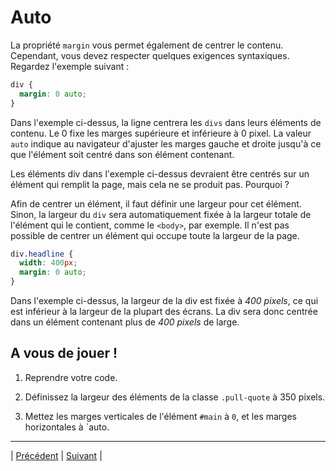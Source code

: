 # Auto

La propriété `margin` vous permet également de centrer le contenu. Cependant, vous devez respecter quelques exigences syntaxiques. Regardez l'exemple suivant :

```css
div {
  margin: 0 auto;
}
```

Dans l'exemple ci-dessus, la ligne centrera les `divs` dans leurs éléments de contenu. Le 0 fixe les marges supérieure et inférieure à 0 pixel.
La valeur `auto` indique au navigateur d'ajuster les marges gauche et droite jusqu'à ce que l'élément soit centré dans son élément contenant.

Les éléments div dans l'exemple ci-dessus devraient être centrés sur un élément qui remplit la page, mais cela ne se produit pas. Pourquoi ?

Afin de centrer un élément, il faut définir une largeur pour cet élément.
Sinon, la largeur du `div` sera automatiquement fixée à la largeur totale de l'élément qui le contient, comme le `<body>`, par exemple. Il n'est pas possible de centrer un élément qui occupe toute la largeur de la page.

```css
div.headline {
  width: 400px;
  margin: 0 auto;
}
```

Dans l'exemple ci-dessus, la largeur de la div est fixée à *400 pixels*, ce qui est inférieur à la largeur de la plupart des écrans.
La div sera donc centrée dans un élément contenant plus de *400 pixels* de large.

## A vous de jouer !

1. Reprendre votre code.

2. Définissez la largeur des éléments de la classe `.pull-quote` à 350 pixels.

3. Mettez les marges verticales de l'élément `#main` à `0`, et les marges horizontales à `auto.

___

| [Précédent](./5-marge.md)       | [Suivant](./7-effondrement-marge.md)     |

